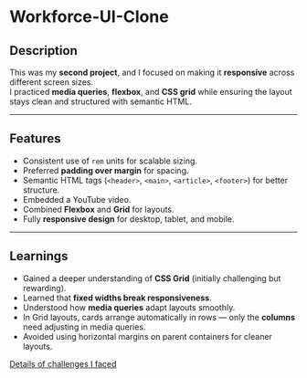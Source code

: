 # Workforce-UI-Clone

## Description

This was my **second project**, and I focused on making it **responsive** across different screen sizes.  
I practiced **media queries**, **flexbox**, and **CSS grid** while ensuring the layout stays clean and structured with semantic HTML.

---

## Features

-   Consistent use of `rem` units for scalable sizing.
-   Preferred **padding over margin** for spacing.
-   Semantic HTML tags (`<header>`, `<main>`, `<article>`, `<footer>`) for better structure.
-   Embedded a YouTube video.
-   Combined **Flexbox** and **Grid** for layouts.
-   Fully **responsive design** for desktop, tablet, and mobile.

---

## Learnings

-   Gained a deeper understanding of **CSS Grid** (initially challenging but rewarding).
-   Learned that **fixed widths break responsiveness**.
-   Understood how **media queries** adapt layouts smoothly.
-   In Grid layouts, cards arrange automatically in rows — only the **columns** need adjusting in media queries.
-   Avoided using horizontal margins on parent containers for cleaner layouts.

[Details of challenges I faced](./CHALLENGES.md)
